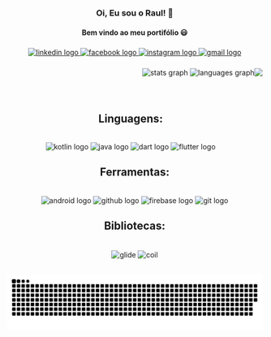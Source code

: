 <div align="center">

### Oi, Eu sou o Raul! 👋
#### Bem vindo ao meu portifólio 😃
  
  </div>

  ###
<div align="center">
  <a href="https://www.linkedin.com/in/raulsarai/" target="_blank">
    <img src="https://raw.githubusercontent.com/maurodesouza/profile-readme-generator/master/src/assets/icons/social/linkedin/default.svg" width="130" height="30" alt="linkedin logo"  />
  </a>
  <a href="https://www.facebook.com/raul.msarai" target="_blank">
    <img src="https://raw.githubusercontent.com/maurodesouza/profile-readme-generator/master/src/assets/icons/social/facebook/default.svg" width="130" height="30" alt="facebook logo"  />
  </a>
  <a href="https://www.instagram.com/raul_msarai/" target="_blank">
    <img src="https://raw.githubusercontent.com/maurodesouza/profile-readme-generator/master/src/assets/icons/social/instagram/default.svg" width="130" height="30" alt="instagram logo"  />
  </a>
  <a href="raulmauro.sj@gmail.com" target="_blank">
    <img src="https://raw.githubusercontent.com/maurodesouza/profile-readme-generator/master/src/assets/icons/social/gmail/default.svg" width="130" height="30" alt="gmail logo"  />
  </a>
</div>

###
<div>
  </div>

<img align="right" height="175" src="https://media1.giphy.com/media/VTtANKl0beDFQRLDTh/giphy.gif?cid=ecf05e47o55mukvd2qs60zi3y7gyj98i8i0fa5jikqnlesrv&rid=giphy.gif&ct=g"  />

###
<div align="right">
  <img src="https://github-readme-stats.vercel.app/api?hide_title=false&hide_rank=false&show_icons=true&include_all_commits=true&count_private=true&disable_animations=false&theme=dark&locale=pt-br&hide_border=true&username=raulsarai" height="150" alt="stats graph"  />
  <img src="https://github-readme-stats.vercel.app/api/top-langs?locale=pt-br&hide_title=false&layout=compact&card_width=320&langs_count=10&theme=dark&hide_border=true&username=raulsarai" height="150" alt="languages graph"  />
</div>

###


  
  
<div style="display: inline_block" align="center"><br>
  
 ##
 ## Linguagens:
    
</div>
    
<div style="display: inline_block" align="center"><br>
  

<div align="center">
  <img src="https://cdn.jsdelivr.net/gh/devicons/devicon/icons/kotlin/kotlin-original.svg" height="50" width="120" alt="kotlin logo"  />
  <img src="https://cdn.jsdelivr.net/gh/devicons/devicon/icons/java/java-original.svg" height="50" width="120" alt="java logo"  />
  <img src="https://cdn.jsdelivr.net/gh/devicons/devicon/icons/dart/dart-original.svg" height="50" width="120" alt="dart logo"  />
  <img src="https://cdn.jsdelivr.net/gh/devicons/devicon/icons/flutter/flutter-original.svg" height="50" width="120" alt="flutter logo"  />
</div>

###
  
  ##
  ## Ferramentas:
  
  </div>
  
 <div style="display: inline_block" align="center"><br>
  
  <div align="center">
  <img src="https://cdn.jsdelivr.net/gh/devicons/devicon/icons/android/android-original.svg" height="50" width="120" alt="android logo"  />
  <img src="https://cdn.jsdelivr.net/gh/devicons/devicon/icons/androidstudio/androidstudio-plain-wordmark.svg" height="60" width="100" alt="github logo"  />
  <img src="https://cdn.jsdelivr.net/gh/devicons/devicon/icons/firebase/firebase-plain.svg" height="50" width="120" alt="firebase logo"  />
  <img src="https://cdn.jsdelivr.net/gh/devicons/devicon/icons/git/git-original.svg" height="50" width="120" alt="git logo"  />
</div>

###


##   
## Bibliotecas:
   </div>
  
  <div> 
  
<div style="display: inline_block" align="center"><br>
  
  <img align="center" alt="glide" height="70" width="210" src="https://github.com/bumptech/glide/raw/master/static/glide_logo.png">
  <img align="center" alt="coil" height="50" width="100" src="https://coil-kt.github.io/coil/logo.svg">

  ##
  
  <div> 
    
 
 ![Snake animation](https://github.com/raulsarai/raulsarai/blob/output/github-contribution-grid-snake.svg)
 
</div>
          
          
